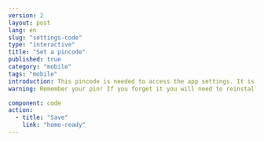 ```yaml
---
version: 2
layout: post
lang: en
slug: "settings-code"
type: "interactive"
title: "Set a pincode"
published: true
category: "mobile"
tags: "mobile"
introduction: This pincode is needed to access the app settings. It is not needed to alert in an emergency. 
warning: Remember your pin! If you forget it you will need to reinstall the app.

component: code
action:
  - title: "Save"
    link: "home-ready"
---
```

